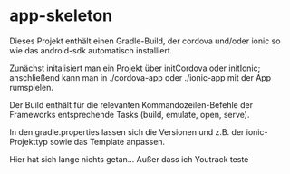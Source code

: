 # app-skeleton
Dieses Projekt enthält einen Gradle-Build, der cordova und/oder ionic so wie das android-sdk automatisch installiert.

Zunächst initalisiert man ein Projekt über initCordova oder initIonic; anschließend kann man in ./cordova-app oder ./ionic-app mit der App rumspielen.

Der Build enthält für die relevanten Kommandozeilen-Befehle der Frameworks entsprechende Tasks (build, emulate, open, serve).

In den gradle.properties lassen sich die Versionen und z.B. der ionic-Projekttyp sowie das Template anpassen.

Hier hat sich lange nichts getan...
Außer dass ich Youtrack teste
